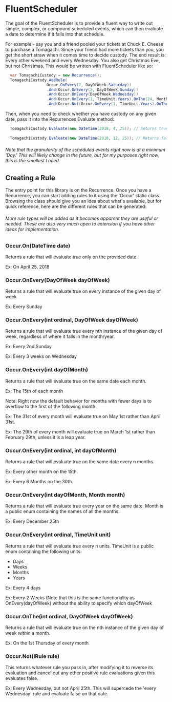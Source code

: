 # FluentScheduler
The goal of the FluentScheduler is to provide a fluent way to write out simple, complex, or compound scheduled events, which can then evaluate a date to determine if it falls into that schedule.

For example - say you and a friend pooled your tickets at Chuck E. Cheese to purchase a Tomagachi. Since your friend had more tickets than you, you get the short straw when it comes time to decide custody. The end result is:
Every other weekend and every Wednesday. You also get Christmas Eve, but not Christmas. This would be written with FluentScheduler like so:

```c#
  var TomagachiCustody = new Recurrence();
  TomagachiCustody.AddRule(
                  Occur.OnEvery(2, DayOfWeek.Saturday))
                  .And(Occur.OnEvery(2, DayOfWeek.Sunday))
                  .And(Occur.OnEvery(DayOfWeek.Wednesday))
                  .And(Occur.OnEvery(1, TimeUnit.Years).OnThe(24, Month.December))
                  .And(Occur.Not(Occur.OnEvery(1, TimeUnit.Years).OnThe(25, Month.December)));
```

Then, when you need to check whether you have custody on any given date, pass it into the Recurrences Evaluate method:

```c#
  TomagachiCustody.Evaluate(new DateTime(2018, 4, 25)); // Returns true since it is a Wednesday
  
  TomagachiCustody.Evaluate(new DateTime(2018, 12, 25)); // Returns false since it is Christmas
```
  

###### Note that the granularity of the scheduled events right now is at a minimum 'Day.' This will likely change in the future, but for my purposes right now, this is the smallest I need.

## Creating a Rule
The entry point for this library is on the Recurrence. Once you have a Recurrence, you can start adding rules to it using the 'Occur' static class.  Browsing the class should give you an idea about what's available, but for quick reference, here are the different rules that can be generated:

###### More rule types will be added as it becomes apparent they are useful or needed. These are also very much open to extension if you have other ideas for implementation.

### Occur.On(DateTime date)
Returns a rule that will evaluate true only on the provided date.

Ex: On April 25, 2018

### Occur.OnEvery(DayOfWeek dayOfWeek)
Returns a rule that will evaluate true on every instance of the given day of week

Ex: Every Sunday

### Occur.OnEvery(int ordinal, DayOfWeek dayOfWeek)
Returns a rule that will evaluate true every nth instance of the given day of week, regardless of where it falls in the month/year.

Ex: Every 2nd Sunday

Ex: Every 3 weeks on Wednesday

### Occur.OnEvery(int dayOfMonth)
Returns a rule that will evaluate true on the same date each month.

Ex: The 15th of each month

Note: Right now the default behavior for months with fewer days is to overflow to the first of the following month

Ex: The 31st of every month will evaluate true on May 1st rather than April 31st.

Ex: The 29th of every month will evaluate true on March 1st rather than February 29th, unless it is a leap year.

### Occur.OnEvery(int ordinal, int dayOfMonth)
Returns a rule that will evaluate true on the same date every n months.

Ex: Every other month on the 15th.

Ex: Every 6 Months on the 30th.

### Occur.OnEvery(int dayOfMonth, Month month)
Returns a rule that will evaluate true every year on the same date. Month is a public enum containing the names of all the months.

Ex: Every December 25th

### Occur.OnEvery(int ordinal, TimeUnit unit)
Returns a rule that will evaluate true every n units. TimeUnit is a public enum containing the following units:
* Days
* Weeks
* Months
* Years

Ex: Every 4 days

Ex: Every 2 Weeks (Note that this is the same functionality as OnEvery(dayOfWeek) without the ability to specify which dayOfWeek

### Occur.OnThe(int ordinal, DayOfWeek dayOfWeek)
Returns a rule that will evaluate true on the nth instance of the given day of week *within* a month.

Ex: On the 1st Thursday of every month

### Occur.Not(IRule rule)
This returns whatever rule you pass in, after modifying it to reverse its evaluation and cancel out any other positive rule evaluations given this evaluates false.

Ex: Every Wednesday, but not April 25th. This will supercede the 'every Wednesday' rule and evaluate false on that date.
